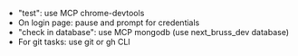 - "test": use MCP chrome-devtools
- On login page: pause and prompt for credentials
- "check in database": use MCP mongodb (use next_bruss_dev database)
- For git tasks: use git or gh CLI
